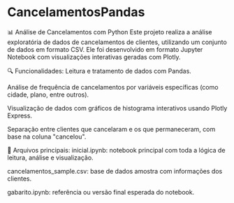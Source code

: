 # CancelamentosPandas
📊 Análise de Cancelamentos com Python
Este projeto realiza a análise exploratória de dados de cancelamentos de clientes, utilizando um conjunto de dados em formato CSV. Ele foi desenvolvido em formato Jupyter Notebook com visualizações interativas geradas com Plotly.

🔍 Funcionalidades:
Leitura e tratamento de dados com Pandas.

Análise de frequência de cancelamentos por variáveis específicas (como cidade, plano, entre outros).

Visualização de dados com gráficos de histograma interativos usando Plotly Express.

Separação entre clientes que cancelaram e os que permaneceram, com base na coluna "cancelou".

📁 Arquivos principais:
inicial.ipynb: notebook principal com toda a lógica de leitura, análise e visualização.

cancelamentos_sample.csv: base de dados amostra com informações dos clientes.

gabarito.ipynb: referência ou versão final esperada do notebook.
